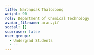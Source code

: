 ```yaml
---
title: Narongsak Thalodpong
weight: 90
role: Department of Chemical Technology
avatar_filename: aran.gif
social: []
superuser: false
user_groups:
  - Undergrad Students
  - ""
---
```

